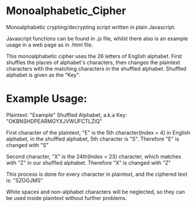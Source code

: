# Monoalphabetic_Cipher
Monoalphabetic crypting/decrypting script written in plain Javascript. 

 
Javascript functions can be found in .js file, whilst there also is an example usage in a web page as in .html file. 

This monoalphabetic cipher uses the 26 letters of English alphabet. First shuffles the places of alphabet's characters, then changes the plaintext characters with the matching characters in the shuffled alphabet. Shuffled alphabet is given as the "Key".

# Example Usage:

Plaintext: "Example"
Shuffled Alphabet, a.k.a Key: "OKBNSHDPEARMGYXJVWUFCTLZIQ"

First character of the plaintext, "E" is the 5th character(Index = 4) in English alphabet, in the shuffled alphabet, 5th character is "S". Therefore "E" is changed with "S"

Second character, "X" is the 24th(Index = 23) character, which matches with "Z" in our shuffled alphabet. 
Therefore "X" is changed with "Z"

This process is done for every character in plaintext, 
and the ciphered text is: "SZOGJMS"

White spaces and non-alphabet characters will be neglected, so they can be used inside plaintext without further problems.
